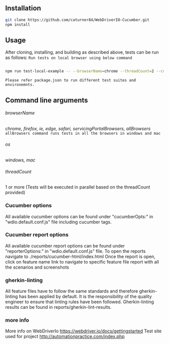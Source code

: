 ## Installation
```bash
git clone https://github.com/caturner84/WebDriverIO-Cucumber.git
npm install
```

## Usage
After cloning, installing, and building as described above, tests can be run as follows:
`Run tests on local browser using below command`
```bash

npm run test-local-example -- --browserName=chrome --threadCount=2 --cucumberOpts.tagExpression="@example"
```

`Please refer package.json to run different test suites and environemnts.`

## Command line arguments

###### browserName 
*chrome, firefox, ie, edge, safari, servicingPortalBrowsers, allBrowsers*
`allBrowsers command runs tests in all the browsers in windows and mac`

###### os 
*windows, mac*

###### threadCount
1 or more (Tests will be executed in parallel based on the threadCount provided)

### Cucumber options
All available cucumber options can be found under "cucumberOpts:" in "wdio.default.conf.js" file including cucumber tags.

### Cucumber report options
All available cucumber report options can be found under "reporterOptions:" in "wdio.default.conf.js" file.
To open the reports navigate to ./reports/cucumber-html/index.html
Once the report is open, click on feature name link to navigate to specific feature file report with all the scenarios and screenshots

### gherkin-linting
All feature files have to follow the same standards and therefore gherkin-linting has been applied by default.
It is the responsibility of the quality engineer to ensure that linting rules have been followed.
Gherkin-linting results can be found in reports/gherkin-lint-results.

### more info
More info on WebDriverIo https://webdriver.io/docs/gettingstarted
Test site used for project http://automationpractice.com/index.php
